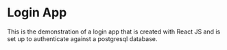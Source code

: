 # Login App

This is the demonstration of a login app that is created with React JS and is set up to authenticate against a postgresql database.

